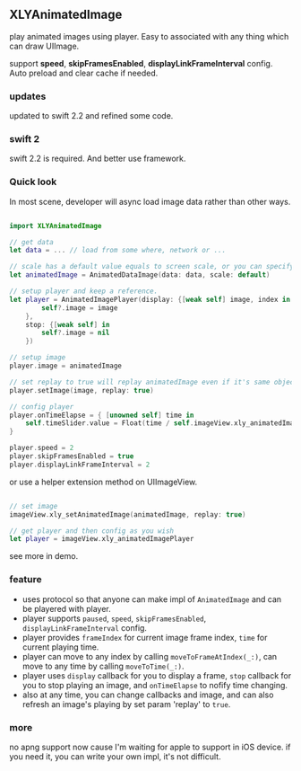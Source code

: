 ## XLYAnimatedImage

play animated images using player. Easy to associated with any thing which can draw UIImage.

support **speed**, **skipFramesEnabled**, **displayLinkFrameInterval** config. Auto preload and clear cache if needed.

### updates
updated to swift 2.2 and refined some code.

### swift 2

swift 2.2 is required. And better use framework.

### Quick look

In most scene, developer will async load image data rather than other ways.

```swift

import XLYAnimatedImage

// get data
let data = ... // load from some where, network or ...

// scale has a default value equals to screen scale, or you can specify it.
let animatedImage = AnimatedDataImage(data: data, scale: default)

// setup player and keep a reference.
let player = AnimatedImagePlayer(display: {[weak self] image, index in
        self?.image = image
    },
    stop: {[weak self] in
        self?.image = nil
    })

// setup image
player.image = animatedImage

// set replay to true will replay animatedImage even if it's same object.
player.setImage(image, replay: true)

// config player
player.onTimeElapse = { [unowned self] time in
    self.timeSlider.value = Float(time / self.imageView.xly_animatedImagePlayer!.totalTime)
}

player.speed = 2
player.skipFramesEnabled = true
player.displayLinkFrameInterval = 2


```

or use a helper extension method on UIImageView.

```swift

// set image
imageView.xly_setAnimatedImage(animatedImage, replay: true)

// get player and then config as you wish
let player = imageView.xly_animatedImagePlayer

```

see more in demo.

### feature

 * uses protocol so that anyone can make impl of `AnimatedImage` and can be playered with player.
 * player supports `paused`, `speed`, `skipFramesEnabled`, `displayLinkFrameInterval` config.
 * player provides `frameIndex` for current image frame index, `time` for current playing time.
 * player can move to any index by calling `moveToFrameAtIndex(_:)`, can move to any time by calling `moveToTime(_:)`.
 * player uses `display` callback for you to display a frame, `stop` callback for you to stop playing an image, and `onTimeElapse` to nofify time changing.
 * also at any time, you can change callbacks and image, and can also refresh an image's playing by set param 'replay' to `true`.

 ### more

 no apng support now cause I'm waiting for apple to support in iOS device. if you need it, you can write your own impl, it's not difficult.


